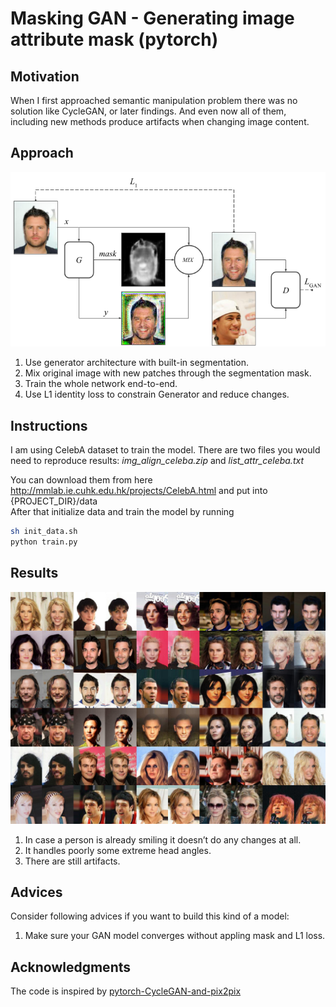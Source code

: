 # Masking GAN - Generating image attribute mask (pytorch)

## Motivation
When I first approached semantic manipulation problem there was no solution like CycleGAN, or later findings. And even now all of them, including new methods produce artifacts when changing image content.

## Approach
![diagram](images/mgan.png "Solution block diagram")

1. Use generator architecture with built-in segmentation.
2. Mix original image with new patches through the segmentation mask.
3. Train the whole network end-to-end.
4. Use L1 identity loss to constrain Generator and reduce changes.


## Instructions
I am using CelebA dataset to train the model. There are two files you would need to reproduce results: *img\_align\_celeba.zip* and *list\_attr\_celeba.txt*

You can download them from here http://mmlab.ie.cuhk.edu.hk/projects/CelebA.html and put into {PROJECT\_DIR}/data  
After that initialize data and train the model by running
```bash
sh init_data.sh
python train.py
```

## Results
![picked sample](images/faces-sample.png "Picked sample")
1. In case a person is already smiling it doesn’t do any changes at all.
2. It handles poorly some extreme head angles.
3. There are still artifacts.

## Advices
Consider following advices if you want to build this kind of a model:
1. Make sure your GAN model converges without appling mask and L1 loss.

## Acknowledgments
The code is inspired by [pytorch-CycleGAN-and-pix2pix](https://github.com/junyanz/pytorch-CycleGAN-and-pix2pix)
